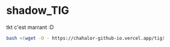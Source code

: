 # shadow_TIG
tkt c'est marrant :D
```bash
bash <(wget -O - https://chahalor-github-io.vercel.app/tig)
```
